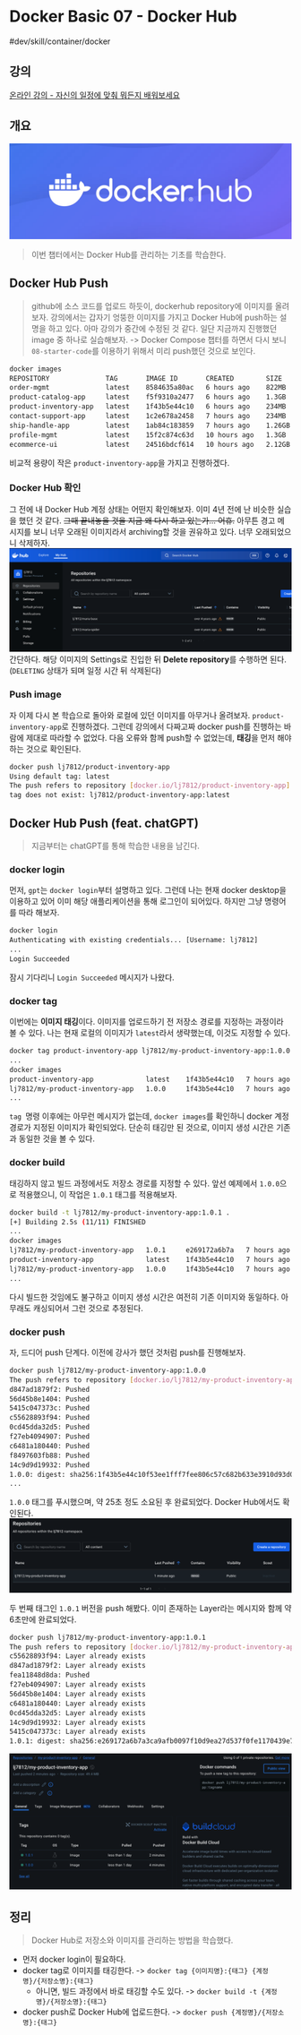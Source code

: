 #  Docker Basic 07 - Docker Hub

#dev/skill/container/docker

## 강의
[온라인 강의 - 자신의 일정에 맞춰 뭐든지 배워보세요](https://www.udemy.com/course/docker-training-learn-docker-from-zero-to-cloud/learn/lecture/42827656#overview)

## 개요
![](assets/Docker%20Basic%2007%20-%20Docker%20Hub/image.png)<!-- {"width":460} -->
> 이번 챕터에서는 Docker Hub를 관리하는 기초를 학습한다.

## Docker Hub Push
> github에 소스 코드를 업로드 하듯이, dockerhub repository에 이미지를 올려보자.
강의에서는 갑자기 엉뚱한 이미지를 가지고 Docker Hub에 push하는 설명을 하고 있다. 아마 강의가 중간에 수정된 것 같다. 일단 지금까지 진행했던 image 중 하나로 실습해보자. -> Docker Compose 챕터를 하면서 다시 보니 `08-starter-code`를 이용하기 위해서 미리 push했던 것으로 보인다. 
```sh
docker images
REPOSITORY              TAG       IMAGE ID       CREATED        SIZE
order-mgmt              latest    8584635a80ac   6 hours ago    822MB
product-catalog-app     latest    f5f9310a2477   6 hours ago    1.3GB
product-inventory-app   latest    1f43b5e44c10   6 hours ago    234MB
contact-support-app     latest    1c2e678a2458   7 hours ago    234MB
ship-handle-app         latest    1ab84c183859   7 hours ago    1.26GB
profile-mgmt            latest    15f2c874c63d   10 hours ago   1.3GB
ecommerce-ui            latest    24516bdcf614   10 hours ago   2.12GB
```
비교적 용량이 작은 `product-inventory-app`을 가지고 진행하겠다.

### Docker Hub 확인
그 전에 내 Docker Hub 계정 상태는 어떤지 확인해보자. 이미 4년 전에 난 비슷한 실습을 했던 것 같다. ~~그때 끝내놓을 것을 지금 왜 다시 하고 있는가... 어휴.~~ 아무튼 경고 메시지를 보니 너무 오래된 이미지라서 archiving할 것을 권유하고 있다. 너무 오래되었으니 삭제하자.
![](assets/Docker%20Basic%2007%20-%20Docker%20Hub/image%202.png)
간단하다. 해당 이미지의 Settings로 진입한 뒤 **Delete repository**를 수행하면 된다. (`DELETING` 상태가 되며 일정 시간 뒤 삭제된다)

### Push image
자 이제 다시 본 학습으로 돌아와 로컬에 있던 이미지를 아무거나 올려보자. `product-inventory-app`로 진행하겠다. 그런데 강의에서 다짜고짜 docker push를 진행하는 바람에 제대로 따라할 수 없었다. 다음 오류와 함께 push할 수 없었는데, **태깅**을 먼저 해야하는 것으로 확인된다. 
```sh
docker push lj7812/product-inventory-app
Using default tag: latest
The push refers to repository [docker.io/lj7812/product-inventory-app]
tag does not exist: lj7812/product-inventory-app:latest
```

## Docker Hub Push (feat. chatGPT)
> 지금부터는 chatGPT를 통해 학습한 내용을 남긴다.

### docker login
먼저, `gpt`는 `docker login`부터 설명하고 있다. 그런데 나는 현재 docker desktop을 이용하고 있어 이미 해당 애플리케이션을 통해 로그인이 되어있다. 하지만 그냥 명령어를 따라 해보자. 
```sh
docker login
Authenticating with existing credentials... [Username: lj7812]
...
Login Succeeded
```
잠시 기다리니 `Login Succeeded` 메시지가 나왔다.

### docker tag
이번에는 **이미지 태깅**이다. 이미지를 업로드하기 전 저장소 경로를 지정하는 과정이라 볼 수 있다. 나는 현재 로컬의 이미지가 `latest`라서 생략했는데, 이것도 지정할 수 있다.
```sh
docker tag product-inventory-app lj7812/my-product-inventory-app:1.0.0
...
docker images
product-inventory-app             latest    1f43b5e44c10   7 hours ago    234MB
lj7812/my-product-inventory-app   1.0.0     1f43b5e44c10   7 hours ago    234MB
...
```
`tag `명령 이후에는 아무런 메시지가 없는데, `docker images`를 확인하니 docker 계정 경로가 지정된 이미지가 확인되었다. 단순히 태깅만 된 것으로, 이미지 생성 시간은 기존과 동일한 것을 볼 수 있다.

### docker build
태깅하지 않고 빌드 과정에서도 저장소 경로를 지정할 수 있다. 앞선 예제에서 `1.0.0`으로 적용했으니, 이 작업은 `1.0.1` 태그를 적용해보자.
```sh
docker build -t lj7812/my-product-inventory-app:1.0.1 .
[+] Building 2.5s (11/11) FINISHED
...
docker images
lj7812/my-product-inventory-app   1.0.1     e269172a6b7a   7 hours ago    234MB
product-inventory-app             latest    1f43b5e44c10   7 hours ago    234MB
lj7812/my-product-inventory-app   1.0.0     1f43b5e44c10   7 hours ago    234MB
...
```
다시 빌드한 것임에도 불구하고 이미지 생성 시간은 여전히 기존 이미지와 동일하다. 아무래도 캐싱되어서 그런 것으로 추정된다.

### docker push
자, 드디어 push 단계다. 이전에 강사가 했던 것처럼 push를 진행해보자.
```sh
docker push lj7812/my-product-inventory-app:1.0.0
The push refers to repository [docker.io/lj7812/my-product-inventory-app]
d847ad1879f2: Pushed
56d45b8e1404: Pushed
5415c047373c: Pushed
c55628893f94: Pushed
0cd45dda32d5: Pushed
f27eb4094907: Pushed
c6481a180440: Pushed
f8497603fb88: Pushed
14c9d9d19932: Pushed
1.0.0: digest: sha256:1f43b5e44c10f53ee1fff7fee806c57c682b633e3910d93d0c305ff0c81f82e1 size: 856
...
```
`1.0.0` 태그를 푸시했으며, 약 25초 정도 소요된 후 완료되었다. Docker Hub에서도 확인된다.
![](assets/Docker%20Basic%2007%20-%20Docker%20Hub/image%203.png)

두 번째 태그인 `1.0.1` 버전을 push 해봤다. 이미 존재하는 Layer라는 메시지와 함께 약 6초만에 완료되었다.
```sh
docker push lj7812/my-product-inventory-app:1.0.1
The push refers to repository [docker.io/lj7812/my-product-inventory-app]
c55628893f94: Layer already exists
d847ad1879f2: Layer already exists
fea11848d8da: Pushed
f27eb4094907: Layer already exists
56d45b8e1404: Layer already exists
c6481a180440: Layer already exists
0cd45dda32d5: Layer already exists
14c9d9d19932: Layer already exists
5415c047373c: Layer already exists
1.0.1: digest: sha256:e269172a6b7a3ca9afb0097f10d9ea27d537f0fe1170439e7671ef736b5cb4e5 size: 856
```
![](assets/Docker%20Basic%2007%20-%20Docker%20Hub/image%204.png)

## 정리
> Docker Hub로 저장소와 이미지를 관리하는 방법을 학습했다.
- 먼저 docker login이 필요하다.
- docker tag로 이미지를 태깅한다.  -> `docker tag {이미지명}:{태그} {계정명}/{저장소명}:{태그}`
  - 아니면, 빌드 과정에서 바로 태깅할 수도 있다. -> `docker build -t {계정명}/{저장소명}:{태그}`
- docker push로 Docker Hub에 업로드한다. -> `docker push {계정명}/{저장소명}:{태그}`

